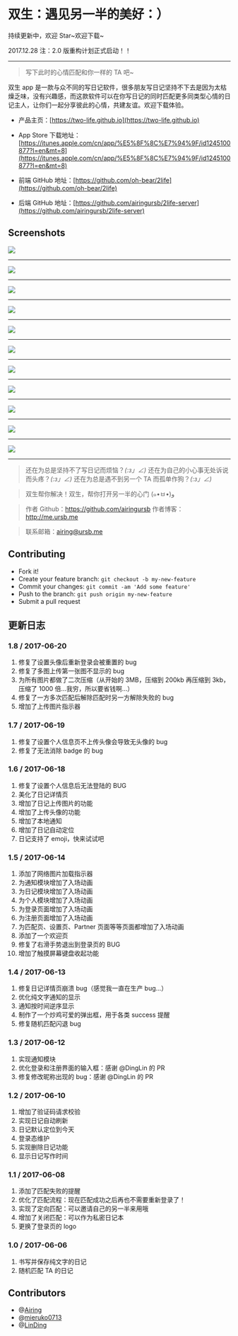 # 双生：遇见另一半的美好：）

持续更新中，欢迎 Star~欢迎下载~

2017.12.28 注：2.0 版重构计划正式启动！！

---

> 写下此时的心情匹配和你一样的 TA 吧~

双生 app 是一款与众不同的写日记软件，很多朋友写日记坚持不下去是因为太枯燥乏味，没有兴趣感，而这款软件可以在你写日记的同时匹配更多同类型心情的日记主人，让你们一起分享彼此的心情，共建友谊。欢迎下载体验。

* 产品主页：[https://two-life.github.io](https://two-life.github.io)

* App Store 下载地址：[https://itunes.apple.com/cn/app/%E5%8F%8C%E7%94%9F/id1245100877?l=en&mt=8](https://itunes.apple.com/cn/app/%E5%8F%8C%E7%94%9F/id1245100877?l=en&mt=8)

* 前端 GitHub 地址：[https://github.com/oh-bear/2life](https://github.com/oh-bear/2life)

* 后端 GitHub 地址：[https://github.com/airingursb/2life-server](https://github.com/airingursb/2life-server)

## Screenshots

![](http://airing.ursb.me/image/twolife/0.png-h600.jpg)

---

![](http://airing.ursb.me/image/twolife/8.png-h600.jpg)

---

![](http://airing.ursb.me/image/twolife/2.png-h600.jpg)

---

![](http://airing.ursb.me/image/twolife/3.png-h600.jpg)

---

![](http://airing.ursb.me/image/twolife/4.png-h600.jpg)

---

![](http://airing.ursb.me/image/twolife/5.png-h600.jpg)

---

![](http://airing.ursb.me/image/twolife/6.png-h600.jpg)

---

![](http://airing.ursb.me/image/twolife/7.png-h600.jpg)

---

![](http://airing.ursb.me/image/twolife/9.png-h600.jpg)

---

![](http://airing.ursb.me/image/twolife/10.png-h600.jpg)

---

![](http://airing.ursb.me/image/twolife/11.png-h600.jpg)

---

> 还在为总是坚持不了写日记而烦恼？_(:з」∠)_
> 还在为自己的小心事无处诉说而头疼？_(:з」∠)_
> 还在为总是遇不到另一个 TA 而孤单作狗？_(:з」∠)_

> 双生帮你解决！双生，帮你打开另一半的心门 (๑•ㅂ•)و

> 作者 Github：https://github.com/airingursb
> 作者博客：http://me.ursb.me

> 联系邮箱：airing@ursb.me

## Contributing

* Fork it!
* Create your feature branch: `git checkout -b my-new-feature`
* Commit your changes: `git commit -am 'Add some feature'`
* Push to the branch: `git push origin my-new-feature`
* Submit a pull request

## 更新日志

### 1.8 / 2017-06-20

1. 修复了设置头像后重新登录会被重置的 bug
2. 修复了多图上传第一张图不显示的 bug
3. 为所有图片都做了二次压缩（从开始的 3MB，压缩到 200kb 再压缩到 3kb，压缩了 1000 倍…我穷，所以要省钱啊…）
4. 修复了一方多次匹配后解除匹配时另一方解除失败的 bug
5. 增加了上传图片指示器

### 1.7 / 2017-06-19

1. 修复了设置个人信息页不上传头像会导致无头像的 bug
2. 修复了无法消除 badge 的 bug

### 1.6 / 2017-06-18

1. 修复了设置个人信息后无法登陆的 BUG
2. 美化了日记详情页
3. 增加了日记上传图片的功能
4. 增加了上传头像的功能
5. 增加了本地通知
6. 增加了日记自动定位
7. 日记支持了 emoji，快来试试吧

### 1.5 / 2017-06-14

1. 添加了网络图片加载指示器
2. 为通知模块增加了入场动画
3. 为日记模块增加了入场动画
4. 为个人模块增加了入场动画
5. 为登录页面增加了入场动画
6. 为注册页面增加了入场动画
7. 为匹配页、设置页、Partner 页面等等页面都增加了入场动画
8. 添加了一个欢迎页
9. 修复了右滑手势退出到登录页的 BUG
10. 增加了触摸屏幕键盘收起功能

### 1.4 / 2017-06-13

1. 修复日记详情页崩溃 bug（感觉我一直在生产 bug...）
2. 优化纯文字通知的显示
3. 通知按时间逆序显示
4. 制作了一个炒鸡可爱的弹出框，用于各类 success 提醒
5. 修复随机匹配闪退 bug

### 1.3 / 2017-06-12

1. 实现通知模块
2. 优化登录和注册界面的输入框：感谢 @DingLin 的 PR
3. 修复修改昵称出现的 bug：感谢 @DingLin 的 PR

### 1.2 / 2017-06-10

1. 增加了验证码请求校验
2. 实现日记自动刷新
3. 日记默认定位到今天
4. 登录态维护
5. 实现删除日记功能
6. 显示日记写作时间

### 1.1 / 2017-06-08

1. 添加了匹配失败的提醒
2. 优化了匹配流程：现在匹配成功之后再也不需要重新登录了！
3. 实现了定向匹配：可以邀请自己的另一半来用哦
4. 增加了关闭匹配：可以作为私密日记本
5. 更换了登录页的 logo

### 1.0 / 2017-06-06

1. 书写并保存纯文字的日记
2. 随机匹配 TA 的日记

## Contributors

* @[Airing](https://github.com/airingursb)
* @[mieruko0713](https://github.com/mieruko0713)
* @[LinDing](https://github.com/linding)
